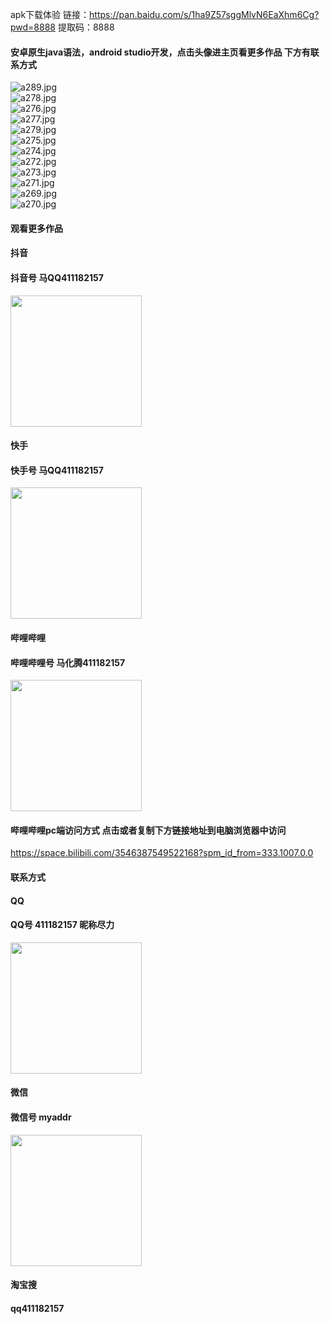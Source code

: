 apk下载体验
链接：https://pan.baidu.com/s/1ha9Z57sggMlvN6EaXhm6Cg?pwd=8888 
提取码：8888

#### 安卓原生java语法，android studio开发，点击头像进主页看更多作品 下方有联系方式

 <img src='https://img.alicdn.com/imgextra/i2/1658540494/O1CN0107aiaH1FWIc9hViuy_!!1658540494.jpg' alt='a289.jpg' /></br> 
 <img src='https://img.alicdn.com/imgextra/i1/1658540494/O1CN01wsgQIn1FWIc7gZt1j_!!1658540494.jpg' alt='a278.jpg' /></br> 
 <img src='https://img.alicdn.com/imgextra/i2/1658540494/O1CN01xiaFkf1FWIc6RPcJD_!!1658540494.jpg' alt='a276.jpg' /></br> 
 <img src='https://img.alicdn.com/imgextra/i2/1658540494/O1CN01zQC9ma1FWIcA1mtVK_!!1658540494.jpg' alt='a277.jpg' /></br> 
 <img src='https://img.alicdn.com/imgextra/i2/1658540494/O1CN01Ry3Pbe1FWIc7gZHan_!!1658540494.jpg' alt='a279.jpg' /></br> 
 <img src='https://img.alicdn.com/imgextra/i3/1658540494/O1CN01kND85S1FWIcAo9at3_!!1658540494.jpg' alt='a275.jpg' /></br> 
 <img src='https://img.alicdn.com/imgextra/i3/1658540494/O1CN01WGfrF91FWIc9Y051f_!!1658540494.jpg' alt='a274.jpg' /></br> 
 <img src='https://img.alicdn.com/imgextra/i3/1658540494/O1CN01lZyhqP1FWIc7gXGqV_!!1658540494.jpg' alt='a272.jpg' /></br> 
 <img src='https://img.alicdn.com/imgextra/i3/1658540494/O1CN01OIPR8v1FWIcBN1rlY_!!1658540494.jpg' alt='a273.jpg' /></br> 
 <img src='https://img.alicdn.com/imgextra/i4/1658540494/O1CN01NN2C8N1FWIc9y20S2_!!1658540494.jpg' alt='a271.jpg' /></br> 
 <img src='https://img.alicdn.com/imgextra/i2/1658540494/O1CN01G54mmd1FWIcDnK86T_!!1658540494.jpg' alt='a269.jpg' /></br> 
 <img src='https://img.alicdn.com/imgextra/i3/1658540494/O1CN01snsQUE1FWIcAoCD2F_!!1658540494.jpg' alt='a270.jpg' /></br>

#### 观看更多作品

#### 抖音
#### 抖音号  马QQ411182157
<img src="https://gitee.com/QQ411182157/mingpian/raw/master/douyin.png" width="210px">

#### 快手
#### 快手号  马QQ411182157

<img src="https://gitee.com/QQ411182157/mingpian/raw/master/kuaishou.jpg" width="210px">

#### 哔哩哔哩
#### 哔哩哔哩号  马化腾411182157

<img src="https://gitee.com/QQ411182157/mingpian/raw/master/bili.png" width="210px">

#### 哔哩哔哩pc端访问方式 点击或者复制下方链接地址到电脑浏览器中访问

https://space.bilibili.com/3546387549522168?spm_id_from=333.1007.0.0


#### 联系方式
#### QQ
#### QQ号 411182157 昵称尽力

<img src="https://gitee.com/QQ411182157/mingpian/raw/master/qq.jpg" width="210px">

#### 微信
#### 微信号 myaddr

<img src="https://gitee.com/QQ411182157/mingpian/raw/master/weixin.png" width="210px">

#### 淘宝搜
#### qq411182157
